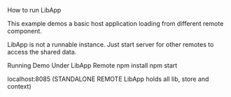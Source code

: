 How to run LibApp

This example demos a basic host application loading from different remote component.

LibApp is not a runnable instance. Just start server for other remotes to access the shared data.

Running Demo
Under LibApp Remote
  npm install
  npm start

localhost:8085 (STANDALONE REMOTE LibApp holds all lib, store and context)
